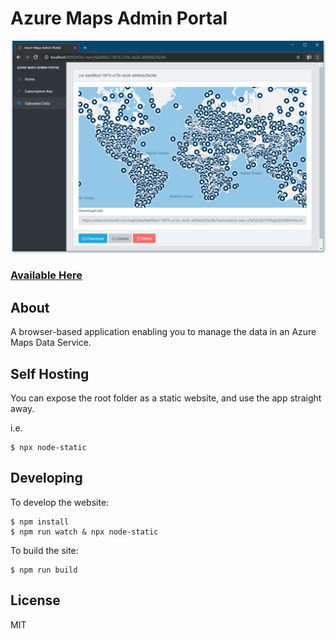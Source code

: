 # Azure Maps Admin Portal

![](screenshot.png)

### [Available Here](https://richorama.github.io/azure-maps-admin-portal)

## About

A browser-based application enabling you to manage the data in an Azure Maps Data Service.


## Self Hosting

You can expose the root folder as a static website, and use the app straight away.

i.e.

```
$ npx node-static
```

## Developing

To develop the website:

```
$ npm install
$ npm run watch & npx node-static
```

To build the site:

```
$ npm run build
```

## License

MIT